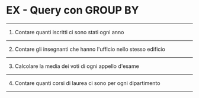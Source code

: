 # EX - Query con GROUP BY
---
1. Contare quanti iscritti ci sono stati ogni anno

---
2. Contare gli insegnanti che hanno l'ufficio nello stesso edificio

---
3. Calcolare la media dei voti di ogni appello d'esame

---
4. Contare quanti corsi di laurea ci sono per ogni dipartimento

---